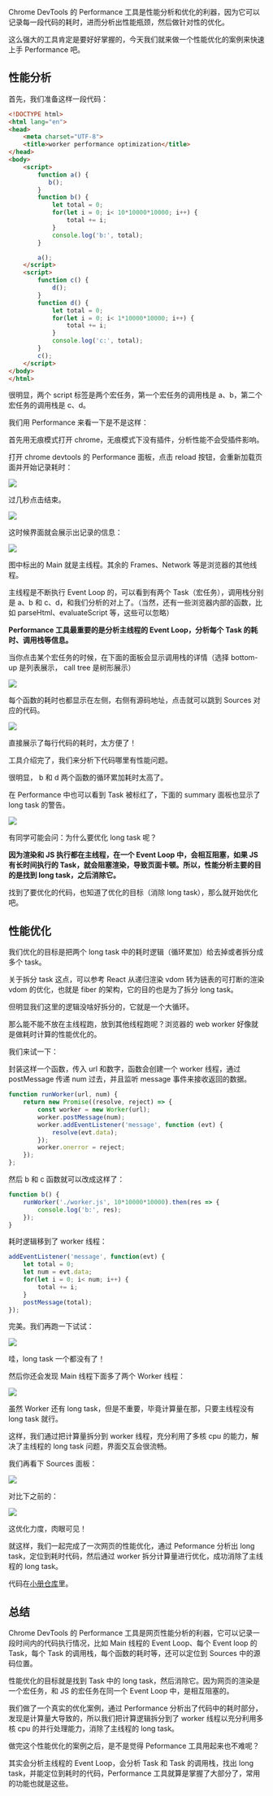 Chrome DevTools 的 Performance 工具是性能分析和优化的利器，因为它可以记录每一段代码的耗时，进而分析出性能瓶颈，然后做针对性的优化。

这么强大的工具肯定是要好好掌握的，今天我们就来做一个性能优化的案例来快速上手 Performance 吧。

## 性能分析

首先，我们准备这样一段代码：

```html
<!DOCTYPE html>
<html lang="en">
<head>
    <meta charset="UTF-8">
    <title>worker performance optimization</title>
</head>
<body>
    <script>
        function a() {
           b();
        }
        function b() {
            let total = 0;
            for(let i = 0; i< 10*10000*10000; i++) {
                total += i;
            }
            console.log('b:', total);
        }

        a();
    </script>
    <script>
        function c() {
            d();
        }
        function d() {
            let total = 0;
            for(let i = 0; i< 1*10000*10000; i++) {
                total += i;
            }
            console.log('c:', total);
        }
        c();
    </script>
</body>
</html>
```
很明显，两个 script 标签是两个宏任务，第一个宏任务的调用栈是 a、b，第二个宏任务的调用栈是 c、d。

我们用 Performance 来看一下是不是这样：

首先用无痕模式打开 chrome，无痕模式下没有插件，分析性能不会受插件影响。

打开 chrome devtools 的 Performance 面板，点击 reload 按钮，会重新加载页面并开始记录耗时：

![](https://p9-juejin.byteimg.com/tos-cn-i-k3u1fbpfcp/ca45ac441bd04db683793db8c4401a33~tplv-k3u1fbpfcp-watermark.image?)

过几秒点击结束。

![](https://p6-juejin.byteimg.com/tos-cn-i-k3u1fbpfcp/53a1671072e240c9afb445e468c03e79~tplv-k3u1fbpfcp-watermark.image?)

这时候界面就会展示出记录的信息：

![](https://p3-juejin.byteimg.com/tos-cn-i-k3u1fbpfcp/25bd01e6e0954ffaa4b15dc9bb0f9a7a~tplv-k3u1fbpfcp-watermark.image?)

图中标出的 Main 就是主线程。其余的 Frames、Network 等是浏览器的其他线程。

主线程是不断执行 Event Loop 的，可以看到有两个 Task（宏任务），调用栈分别是 a、b 和 c、d，和我们分析的对上了。（当然，还有一些浏览器内部的函数，比如 parseHtml、evaluateScript 等，这些可以忽略）

**Performance 工具最重要的是分析主线程的 Event Loop，分析每个 Task 的耗时、调用栈等信息。**

当你点击某个宏任务的时候，在下面的面板会显示调用栈的详情（选择 bottom-up 是列表展示， call tree 是树形展示）

![](https://p1-juejin.byteimg.com/tos-cn-i-k3u1fbpfcp/0717d1b36fa84c4986996aa01d4fc755~tplv-k3u1fbpfcp-watermark.image?)

每个函数的耗时也都显示在左侧，右侧有源码地址，点击就可以跳到 Sources 对应的代码。

![](https://p3-juejin.byteimg.com/tos-cn-i-k3u1fbpfcp/e96d39a5639b44acbefa947e79f7e678~tplv-k3u1fbpfcp-watermark.image?)

直接展示了每行代码的耗时，太方便了！

工具介绍完了，我们来分析下代码哪里有性能问题。

很明显， b 和 d 两个函数的循环累加耗时太高了。

在 Performance 中也可以看到 Task 被标红了，下面的 summary 面板也显示了 long task 的警告。

![](https://p1-juejin.byteimg.com/tos-cn-i-k3u1fbpfcp/9c2ae86a348242e080d90259b5083734~tplv-k3u1fbpfcp-watermark.image?)

有同学可能会问：为什么要优化 long task 呢？

**因为渲染和 JS 执行都在主线程，在一个 Event Loop 中，会相互阻塞，如果 JS 有长时间执行的 Task，就会阻塞渲染，导致页面卡顿。所以，性能分析主要的目的是找到 long task，之后消除它。**

找到了要优化的代码，也知道了优化的目标（消除 long task），那么就开始优化吧。

## 性能优化

我们优化的目标是把两个 long task 中的耗时逻辑（循环累加）给去掉或者拆分成多个 task。

关于拆分 task 这点，可以参考 React 从递归渲染 vdom 转为链表的可打断的渲染 vdom 的优化，也就是 fiber 的架构，它的目的也是为了拆分 long task。

但明显我们这里的逻辑没啥好拆分的，它就是一个大循环。

那么能不能不放在主线程跑，放到其他线程跑呢？浏览器的 web worker 好像就是做耗时计算的性能优化的。

我们来试一下：

封装这样一个函数，传入 url 和数字，函数会创建一个 worker 线程，通过 postMessage 传递 num 过去，并且监听 message 事件来接收返回的数据。

```javascript
function runWorker(url, num) {
    return new Promise((resolve, reject) => {
        const worker = new Worker(url);
        worker.postMessage(num);
        worker.addEventListener('message', function (evt) {
            resolve(evt.data);
        });
        worker.onerror = reject;
    });
};
```

然后 b 和 c 函数就可以改成这样了：

```javascript
function b() {
    runWorker('./worker.js', 10*10000*10000).then(res => {
        console.log('b:', res);
    });
}
```

耗时逻辑移到了 worker 线程：

```javascript
addEventListener('message', function(evt) {
    let total = 0;
    let num = evt.data;
    for(let i = 0; i< num; i++) {
        total += i;
    }
    postMessage(total);
});
```
完美。我们再跑一下试试：

![](https://p6-juejin.byteimg.com/tos-cn-i-k3u1fbpfcp/c48972ec59e247c091ff0842eaa4923b~tplv-k3u1fbpfcp-watermark.image?)

哇，long task 一个都没有了！

然后你还会发现 Main 线程下面多了两个 Worker 线程：

![](https://p3-juejin.byteimg.com/tos-cn-i-k3u1fbpfcp/d80d8487fb8d4da193aa3a6440f1f1bb~tplv-k3u1fbpfcp-watermark.image?)

虽然 Worker 还有 long task，但是不重要，毕竟计算量在那，只要主线程没有 long task 就行。

这样，我们通过把计算量拆分到 worker 线程，充分利用了多核 cpu 的能力，解决了主线程的 long task 问题，界面交互会很流畅。

我们再看下 Sources 面板：

![](https://p6-juejin.byteimg.com/tos-cn-i-k3u1fbpfcp/e0fc206691674b45bb873fa283bd7a93~tplv-k3u1fbpfcp-watermark.image?)

对比下之前的：

![](https://p3-juejin.byteimg.com/tos-cn-i-k3u1fbpfcp/e96d39a5639b44acbefa947e79f7e678~tplv-k3u1fbpfcp-watermark.image?)

这优化力度，肉眼可见！

就这样，我们一起完成了一次网页的性能优化，通过 Peformance 分析出 long task，定位到耗时代码，然后通过 worker 拆分计算量进行优化，成功消除了主线程的 long task。

代码在[小册仓库](https://github.com/QuarkGluonPlasma/fe-debug-exercize/)里。


## 总结

Chrome DevTools 的 Performance 工具是网页性能分析的利器，它可以记录一段时间内的代码执行情况，比如 Main 线程的 Event Loop、每个 Event loop 的 Task，每个 Task 的调用栈，每个函数的耗时等，还可以定位到 Sources 中的源码位置。

性能优化的目标就是找到 Task 中的 long task，然后消除它。因为网页的渲染是一个宏任务，和 JS 的宏任务在同一个 Event Loop 中，是相互阻塞的。

我们做了一个真实的优化案例，通过 Performance 分析出了代码中的耗时部分，发现是计算量大导致的，所以我们把计算逻辑拆分到了 worker 线程以充分利用多核 cpu 的并行处理能力，消除了主线程的 long task。

做完这个性能优化的案例之后，是不是觉得 Peformance 工具用起来也不难呢？

其实会分析主线程的 Event Loop，会分析 Task 和 Task 的调用栈，找出 long task，并能定位到耗时的代码，Performance 工具就算是掌握了大部分了，常用的功能也就是这些。
